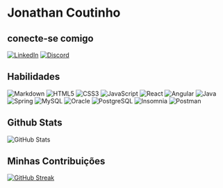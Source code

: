 # Jonathan Coutinho

## conecte-se comigo
[![LinkedIn](https://img.shields.io/badge/LinkedIn-000?style=for-the-badge&logo=linkedin&logoColor=0E76A8)](https://www.linkedin.com/in/jonathandscoutinho/)
[![Discord](https://img.shields.io/badge/Discord-000?style=for-the-badge&logo=discord)](https://www.discord.com/in/jonathandscoutinho/)

## Habilidades
![Markdown](https://img.shields.io/badge/Markdown-000?style=for-the-badge&logo=markdown)
![HTML5](https://img.shields.io/badge/HTML5-000?style=for-the-badge&logo=html5)
![CSS3](https://img.shields.io/badge/CSS3-000?style=for-the-badge&logo=css3&logoColor=264CE4)
![JavaScript](https://img.shields.io/badge/JavaScript-000?style=for-the-badge&logo=javascript)
![React](https://img.shields.io/badge/react-000?style=for-the-badge&logo=react&logoColor=00BFFF)
![Angular](https://img.shields.io/badge/Angular-000?style=for-the-badge&logo=angular&logoColor=C3002F)
![Java](https://img.shields.io/badge/Java-000?style=for-the-badge&logo=java)
![Spring](https://img.shields.io/badge/Spring-000?style=for-the-badge&logo=spring)
![MySQL](https://img.shields.io/badge/MySQL-000?style=for-the-badge&logo=MYSQL&logoColor=B0C4DE)
![Oracle](https://img.shields.io/badge/Oracle-000?style=for-the-badge&logo=Oracle&logoColor=C3002F)
![PostgreSQL](https://img.shields.io/badge/PostgreSQL-000?style=for-the-badge&logo=PostgreSQL&logoColor=264CE4)
![Insomnia](https://img.shields.io/badge/Insomnia-000?style=for-the-badge&logo=Insomnia&logoColor=8B008B)
![Postman](https://img.shields.io/badge/Postman-000?style=for-the-badge&logo=Postman&logoColor=FF4500)



## Github Stats
![GitHub Stats](https://github-readme-stats.vercel.app/api?username=jonathandscoutinho&theme=transparent&bg_color=000&border_color=30A3DC&show_icons=true&icon_color=30A3DC&title_color=E94D5F&text_color=FFF)

## Minhas Contribuições
[![GitHub Streak](https://streak-stats.demolab.com/?user=SEUUSERNAME&theme=bear&background=000&border=30A3DC&dates=FFF)](https://git.io/streak-stats)